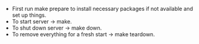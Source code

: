 * First run make prepare to install necessary packages if not available and set up things.
* To start server -> make.
* To shut down server -> make down.
* To remove everything for a fresh start -> make teardown.
